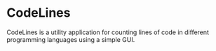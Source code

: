 # CodeLines

CodeLines is a utility application for counting lines of code in different programming languages using a simple GUI.
